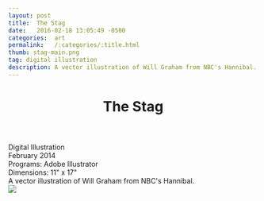```yaml
---
layout: post
title:  The Stag
date:   2016-02-18 13:05:49 -0500
categories:  art
permalink:   /:categories/:title.html
thumb: stag-main.png
tag: digital illustration
description: A vector illustration of Will Graham from NBC's Hannibal.
---
```


<div class="description">
	<header class="post-header">
    <h1 class="post-title" itemprop="name headline">The Stag</h1>
  </header>
	<div class="details">
		Digital Illustration
		<br>
		February 2014
		<br>
		Programs: Adobe Illustrator
		<br>
		Dimensions: 11" x 17"
		<br>
	</div>
A vector illustration of Will Graham from NBC's Hannibal.


</div>
<div class="images">
	<img src="http://fc07.deviantart.net/fs70/f/2014/088/3/a/the_stag_by_eexie-d7c55aw.jpg">
</div>

<!-- {% highlight ruby %}
def print_hi(name)
  puts "Hi, #{name}"
end
print_hi('Tom')
#=> prints 'Hi, Tom' to STDOUT.
{% endhighlight %} -->

